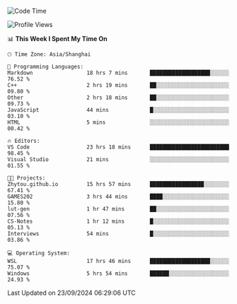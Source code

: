 <!--START_SECTION:waka-->
![Code Time](http://img.shields.io/badge/Code%20Time-2%2C014%20hrs%2049%20mins-blue)

![Profile Views](http://img.shields.io/badge/Profile%20Views-0-blue)

📊 **This Week I Spent My Time On** 

```text
🕑︎ Time Zone: Asia/Shanghai

💬 Programming Languages: 
Markdown                 18 hrs 7 mins       ███████████████████░░░░░░   76.52 % 
C++                      2 hrs 19 mins       ██░░░░░░░░░░░░░░░░░░░░░░░   09.80 % 
Other                    2 hrs 18 mins       ██░░░░░░░░░░░░░░░░░░░░░░░   09.73 % 
JavaScript               44 mins             █░░░░░░░░░░░░░░░░░░░░░░░░   03.10 % 
HTML                     5 mins              ░░░░░░░░░░░░░░░░░░░░░░░░░   00.42 % 

🔥 Editors: 
VS Code                  23 hrs 18 mins      █████████████████████████   98.45 % 
Visual Studio            21 mins             ░░░░░░░░░░░░░░░░░░░░░░░░░   01.55 % 

🐱‍💻 Projects: 
Zhytou.github.io         15 hrs 57 mins      █████████████████░░░░░░░░   67.41 % 
GAMES202                 3 hrs 44 mins       ████░░░░░░░░░░░░░░░░░░░░░   15.80 % 
lut-gen                  1 hr 47 mins        ██░░░░░░░░░░░░░░░░░░░░░░░   07.56 % 
CS-Notes                 1 hr 12 mins        █░░░░░░░░░░░░░░░░░░░░░░░░   05.13 % 
Interviews               54 mins             █░░░░░░░░░░░░░░░░░░░░░░░░   03.86 % 

💻 Operating System: 
WSL                      17 hrs 46 mins      ███████████████████░░░░░░   75.07 % 
Windows                  5 hrs 54 mins       ██████░░░░░░░░░░░░░░░░░░░   24.93 % 
```


 Last Updated on 23/09/2024 06:29:06 UTC
<!--END_SECTION:waka-->